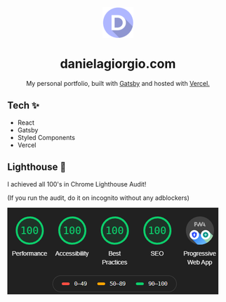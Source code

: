 <p align="center">
    <img alt="Portfolio logo" src="./src/images/logo.png" width="70" />
</p><h1 align="center">
 danielagiorgio.com
</h1> 
<p align="center">
 My personal portfolio, built with <a href="https://www.gatsbyjs.org/" target="_blank">Gatsby</a> and hosted with <a href="https://www.vercel.com/" target="_blank">Vercel.</a>
</p>

## Tech ✨

- React
- Gatsby
- Styled Components
- Vercel

## Lighthouse 🚀
 I achieved all 100's in Chrome Lighthouse Audit!
 
(If you run the audit, do it on incognito without any adblockers)
    
<img alt="lighthouse audit" src="./src/images/lh.png">
